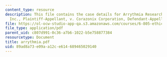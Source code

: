 ```yaml
---
content_type: resource
description: This file contains the case details for Arrythmia Research Technology,
  Inc., Plaintiff-Appellant, v. Corazonix Corporation, Defendant-Appellee.
file: https://ol-ocw-studio-app-qa.s3.amazonaws.com/courses/6-805-ethics-and-the-law-on-the-electronic-frontier-fall-2005/89ad8a73e09aa12ce614689465029140_arrythmia.pdf
file_type: application/pdf
parent_uid: c807d991-0c36-a7b6-1022-b5e758877384
resourcetype: Document
title: arrythmia.pdf
uid: 89ad8a73-e09a-a12c-e614-689465029140
---
```

